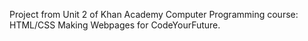 Project from Unit 2 of Khan Academy Computer Programming course: HTML/CSS Making Webpages for CodeYourFuture.
